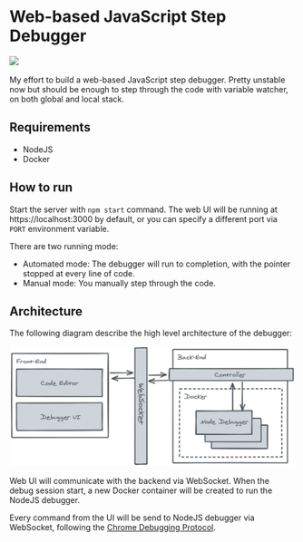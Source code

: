 # Web-based JavaScript Step Debugger

![](./metadata/screnshot.png)

My effort to build a web-based JavaScript step debugger. Pretty unstable now but should be enough to step through the code with variable watcher, on both global and local stack.

## Requirements

- NodeJS
- Docker

## How to run

Start the server with `npm start` command. The web UI will be running at https://localhost:3000 by default, or you can specify a different port via `PORT` environment variable.

There are two running mode:

- Automated mode: The debugger will run to completion, with the pointer stopped at every line of code.
- Manual mode: You manually step through the code.

## Architecture

The following diagram describe the high level architecture of the debugger:

![](./metadata/web-debugger-architecture.png)

Web UI will communicate with the backend via WebSocket. When the debug session start, a new Docker container will be created to run the NodeJS debugger.

Every command from the UI will be send to NodeJS debugger via WebSocket, following the [Chrome Debugging Protocol](https://chromedevtools.github.io/devtools-protocol/).
